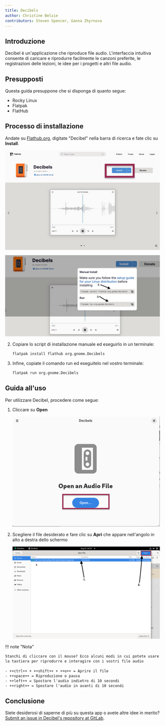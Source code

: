 ```yaml
---
title: Decibels
author: Christine Belzie
contributors: Steven Spencer, Ganna Zhyrnova
---
```


## Introduzione

Decibel è un'applicazione che riproduce file audio. L'interfaccia intuitiva consente di caricare e riprodurre facilmente le canzoni preferite, le registrazioni delle lezioni, le idee per i progetti e altri file audio.

## Presupposti

Questa guida presuppone che si disponga di quanto segue:

 - Rocky Linux
 - Flatpak
 - FlatHub

## Processo di installazione

Andate su [Flathub.org](https://flathub.org), digitate "Decibel" nella barra di ricerca e fate clic su **Install**.

![Screenshot of the Decibels app page on FlatHub, showing the install button being highlighted by a red rectangle](images/01_decibels.png)

![manual install script and run script](images/decibels-install.png)

2. Copiare lo script di installazione manuale ed eseguirlo in un terminale:

   ```bash
   flatpak install flathub org.gnome.Decibels
   ```

3. Infine, copiate il comando run ed eseguitelo nel vostro terminale:

   ```bash
   flatpak run org.gnome.Decibels
   ```

## Guida all'uso

Per utilizzare Decibel, procedere come segue:

1. Cliccare su **Open**

   ![Screenshot of Decibels' landing page with a red rectangle surrounding the blue open button](images/02_decibels.png)

2. Scegliere il file desiderato e fare clic su **Apri** che appare nell'angolo in alto a destra dello schermo

   ![Screenshot of Decibels file selection interface with numbered arrows indicating audio file and Open button](images/03_decibels.png)

!!! note "Nota"

```
Stanchi di cliccare con il mouse? Ecco alcuni modi in cui potete usare la tastiera per riprodurre e interagire con i vostri file audio

- ++ctrl++ + ++shift++ + ++o++ = Aprire il file
- ++space++ = Riproduzione o pausa
- ++left++ = Spostare l'audio indietro di 10 secondi
- ++right++ = Spostare l'audio in avanti di 10 secondi
```

## Conclusione

Siete desiderosi di saperne di più su questa app o avete altre idee in merito? [Submit an issue in Decibel's repository at GitLab](https://gitlab.gnome.org/GNOME/Incubator/decibels/-/issues).
